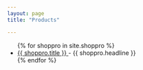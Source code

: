 ```yaml
---
layout: page
title: "Products"

---
```


<ul>
	{% for shoppro in site.shoppro %}
		<li>
			<a href="{{ shoppro.url }}">{{ shoppro.title }} </a>
			- {{ shoppro.headline }}
		</li>
	{% endfor %}
</ul>
